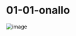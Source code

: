 # 01-01-onallo

![image](https://github.com/Victerial/01-01-onallo/assets/73957841/5ff3f0a5-4601-4ca4-87eb-ce9dc705d600)
